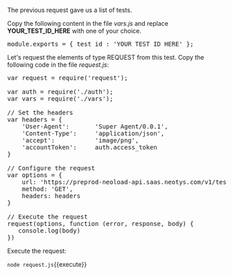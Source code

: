 
The previous request gave us a list of tests.

Copy the following content in the file *vars.js* and replace **YOUR_TEST_ID_HERE** with one of your choice.

<pre class="file" data-filename="vars.js" data-target="replace">
module.exports = { test_id : 'YOUR_TEST_ID_HERE' };
</pre>

Let's request the elements of type REQUEST from this test.
Copy the following code in the file *request.js*:

<pre class="file" data-filename="request.js" data-target="replace">var request = require('request');

var auth = require('./auth');
var vars = require('./vars');

// Set the headers
var headers = {
    'User-Agent':       'Super Agent/0.0.1',
    'Content-Type':     'application/json',
    'accept':           'image/png',
    'accountToken':     auth.access_token
}

// Configure the request
var options = {
    url: 'https://preprod-neoload-api.saas.neotys.com/v1/tests/' + vars.test_id + '/elements?category=REQUEST',
    method: 'GET',
    headers: headers
}

// Execute the request
request(options, function (error, response, body) {
   console.log(body)
})
</pre>

Execute the request:

`node request.js`{{execute}}
